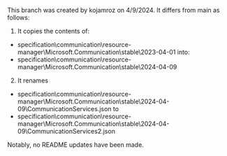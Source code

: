 This branch was created by kojamroz on 4/9/2024.
It differs from main as follows:

1. It copies the contents of:
- specification\communication\resource-manager\Microsoft.Communication\stable\2023-04-01
into:
- specification\communication\resource-manager\Microsoft.Communication\stable\2024-04-09

2. It renames
- specification\communication\resource-manager\Microsoft.Communication\stable\2024-04-09\CommunicationServices.json
  to
- specification\communication\resource-manager\Microsoft.Communication\stable\2024-04-09\CommunicationServices2.json

Notably, no README updates have been made.
